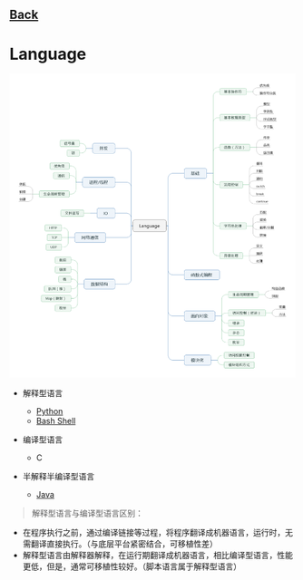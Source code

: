 [Back](/READE.md)
----

# Language

![](/images/language/language.png)


- 解释型语言
   - [Python](/language/python)
   - [Bash Shell](/language/bash)

- 编译型语言
   - C

- 半解释半编译型语言
   - [Java](/language/javase)

> 解释型语言与编译型语言区别：
   - 在程序执行之前，通过编译链接等过程，将程序翻译成机器语言，运行时，无需翻译直接执行。（与底层平台紧密结合，可移植性差）
   - 解释型语言由解释器解释，在运行期翻译成机器语言，相比编译型语言，性能更低，但是，通常可移植性较好。（脚本语言属于解释型语言）

